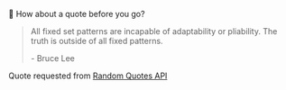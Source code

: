 📣 How about a quote before you go?

> All fixed set patterns are incapable of adaptability or pliability. The truth is outside of all fixed patterns.
>
> <p>- Bruce Lee</p>

Quote requested from [Random Quotes API](https://github.com/lukePeavey/quotable)
